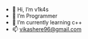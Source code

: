 - 👋 Hi, I’m v1k4s
- 👀 I’m Programmer 
- 🌱 I’m currently learning c++
- 📫 vikashere96@gmail.com

<!---
vikashere96/vikashere96 is a ✨ special ✨ repository because its `README.md` (this file) appears on your GitHub profile.
You can click the Preview link to take a look at your changes.
--->
